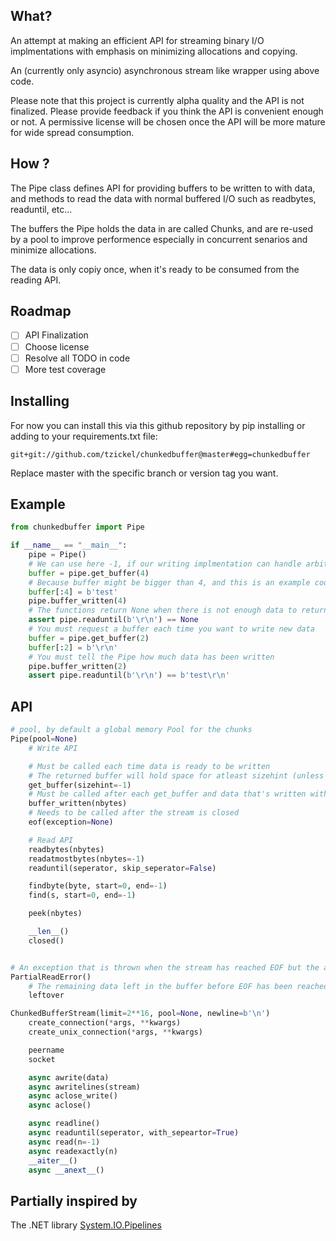 ## What?
An attempt at making an efficient API for streaming binary I/O implmentations with emphasis on minimizing allocations and copying.

An (currently only asyncio) asynchronous stream like wrapper using above code.

Please note that this project is currently alpha quality and the API is not finalized. Please provide feedback if you think the API is convenient enough or not. A permissive license will be chosen once the API will be more mature for wide spread consumption.

## How ?
The Pipe class defines API for providing buffers to be written to with data, and methods to read the data with normal buffered I/O such as readbytes, readuntil, etc...

The buffers the Pipe holds the data in are called Chunks, and are re-used by a pool to improve performence especially in concurrent senarios and minimize allocations.

The data is only copiy once, when it's ready to be consumed from the reading API.

## Roadmap
- [ ] API Finalization
- [ ] Choose license
- [ ] Resolve all TODO in code
- [ ] More test coverage

## Installing
For now you can install this via this github repository by pip installing or adding to your requirements.txt file:

```
git+git://github.com/tzickel/chunkedbuffer@master#egg=chunkedbuffer
```

Replace master with the specific branch or version tag you want.

## Example
```python
from chunkedbuffer import Pipe

if __name__ == "__main__":
    pipe = Pipe()
    # We can use here -1, if our writing implmentation can handle arbitrary sizes (like socket.recv_into can)
    buffer = pipe.get_buffer(4)
    # Because buffer might be bigger than 4, and this is an example code, we need to write it like this
    buffer[:4] = b'test'
    pipe.buffer_written(4)
    # The functions return None when there is not enough data to return
    assert pipe.readuntil(b'\r\n') == None
    # You must request a buffer each time you want to write new data
    buffer = pipe.get_buffer(2)
    buffer[:2] = b'\r\n'
    # You must tell the Pipe how much data has been written
    pipe.buffer_written(2)
    assert pipe.readuntil(b'\r\n') == b'test\r\n'
```

## API
```python
# pool, by default a global memory Pool for the chunks
Pipe(pool=None)
    # Write API

    # Must be called each time data is ready to be written
    # The returned buffer will hold space for atleast sizehint (unless it's -1, which it will have space for atleast 1 byte)
    get_buffer(sizehint=-1)
    # Must be called after each get_buffer and data that's written with the number of bytes written
    buffer_written(nbytes)
    # Needs to be called after the stream is closed
    eof(exception=None)

    # Read API
    readbytes(nbytes)
    readatmostbytes(nbytes=-1)
    readuntil(seperator, skip_seperator=False)

    findbyte(byte, start=0, end=-1)
    find(s, start=0, end=-1)

    peek(nbytes)

    __len__()
    closed()


# An exception that is thrown when the stream has reached EOF but the ammount of data requested is bigger than present in the buffer
PartialReadError()
    # The remaining data left in the buffer before EOF has been reached
    leftover
```


```python
ChunkedBufferStream(limit=2**16, pool=None, newline=b'\n')
    create_connection(*args, **kwargs)
    create_unix_connection(*args, **kwargs)

    peername
    socket

    async awrite(data)
    async awritelines(stream)
    async aclose_write()
    async aclose()

    async readline()
    async readuntil(seperator, with_sepeartor=True)
    async read(n=-1)
    async readexactly(n)
    __aiter__()
    async __anext__()
```

## Partially inspired by
The .NET library [System.IO.Pipelines](https://docs.microsoft.com/en-us/dotnet/standard/io/pipelines)
